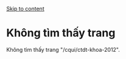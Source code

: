[Skip to content](https://daa.uit.edu.vn/cqui/ctdt-khoa-2012#main)

Không tìm thấy trang
====================

Không tìm thấy trang "/cqui/ctdt-khoa-2012".